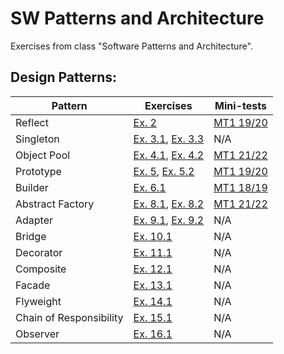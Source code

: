 # SW Patterns and Architecture

Exercises from class "Software Patterns and Architecture".

## Design Patterns:

| Pattern                 | Exercises                                                | Mini-tests                       |
|-------------------------|----------------------------------------------------------|----------------------------------|
| Reflect                 | [Ex. 2](Exercises/Ex02)                                  | [MT1 19/20](Minitests/MT1_19_20) |
| Singleton               | [Ex. 3.1](Exercises/Ex03_1), [Ex. 3.3](Exercises/Ex03_3) | N/A                              |
| Object Pool             | [Ex. 4.1](Exercises/Ex04_1), [Ex. 4.2](Exercises/Ex04_2) | [MT1 21/22](Minitests/MT1_21_22) |
| Prototype               | [Ex. 5](Exercises/Ex05_1), [Ex. 5.2](Exercises/Ex05_2)   | [MT1 19/20](Minitests/MT1_19_20) |
| Builder                 | [Ex. 6.1](Exercises/Ex06_1)                              | [MT1 18/19](Minitests/MT1_18_19) |
| Abstract Factory        | [Ex. 8.1](Exercises/Ex08_1), [Ex. 8.2](Exercises/Ex08_2) | [MT1 21/22](Minitests/MT1_21_22) |
| Adapter                 | [Ex. 9.1](Exercises/Ex09_1), [Ex. 9.2](Exercises/Ex09_2) | N/A                              |
| Bridge                  | [Ex. 10.1](Exercises/Ex10_1)                             | N/A                              |
| Decorator               | [Ex. 11.1](Exercises/Ex11_1)                             | N/A                              |
| Composite               | [Ex. 12.1](Exercises/Ex12_1)                             | N/A                              |
| Facade                  | [Ex. 13.1](Exercises/Ex13_1)                             | N/A                              |
| Flyweight               | [Ex. 14.1](Exercises/Ex14_1)                             | N/A                              |
| Chain of Responsibility | [Ex. 15.1](Exercises/Ex15_1)                             | N/A                              |
| Observer                | [Ex. 16.1](Exercises/Ex16_1)                             | N/A                              |